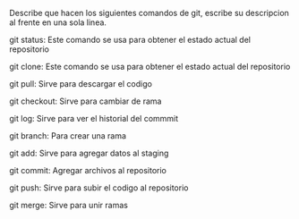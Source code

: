 Describe que hacen los siguientes comandos de git, escribe su descripcion al frente en una sola linea.

git status: Este comando se usa para obtener el estado actual del repositorio

git clone: Este comando se usa para obtener el estado actual del repositorio

git pull: Sirve para descargar el codigo

git checkout: Sirve para cambiar de rama

git log: Sirve para ver el historial del commmit

git branch: Para crear una rama

git add: Sirve para agregar datos al staging

git commit: Agregar archivos al repositorio

git push: Sirve para subir el codigo al repositorio 

git merge: Sirve para unir ramas